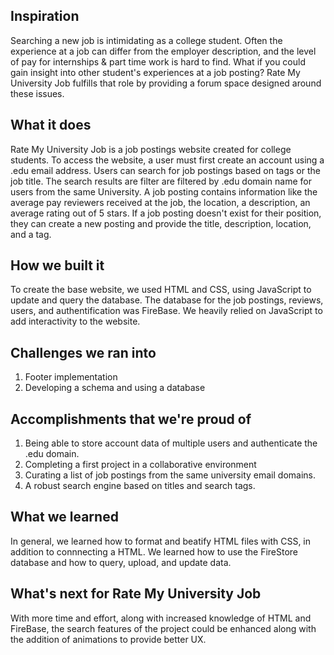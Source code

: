 ## Inspiration
Searching a new job is intimidating as a college student. Often the experience at a job can differ from the employer description, and the level of pay for internships & part time work is hard to find. What if you could gain insight into other student's experiences at a job posting? Rate My University Job fulfills that role by providing a forum space designed around these issues.
## What it does
Rate My University Job is a job postings website created for college students. To access the website, a user must first create an account using a .edu email address. Users can search for job postings based on tags or the job title. The search results are filter are filtered by .edu domain name for users from the same University. A job posting contains information like the average pay reviewers received at the job, the location, a description, an average rating out of 5 stars. If a job posting doesn't exist for their position, they can create a new posting and provide the title, description, location, and a tag. 

## How we built it
To create the base website, we used HTML and CSS, using JavaScript to update and query the database. The database for the job postings, reviews, users, and authentification was FireBase. We heavily relied on JavaScript to add interactivity to the website. 
## Challenges we ran into
1. Footer implementation
2. Developing a schema and using a database
## Accomplishments that we're proud of
1. Being able to store account data of multiple users and authenticate the .edu domain.
2. Completing a first project in a collaborative environment
3. Curating a list of job postings from the same university email domains.
4. A robust search engine based on titles and search tags.
## What we learned
In general, we learned how to format and beatify HTML files with CSS, in addition to connnecting a HTML. We learned how to use the FireStore database and how to query, upload, and update data.
## What's next for Rate My University Job
With more time and effort, along with increased knowledge of HTML and FireBase, the search features of the project could be enhanced along with the addition of animations to provide better UX.
